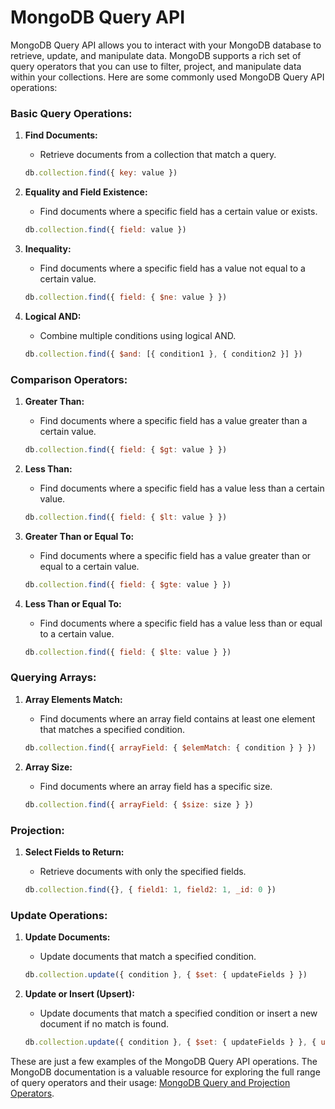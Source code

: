 # MongoDB Query API
MongoDB Query API allows you to interact with your MongoDB database to retrieve, update, and manipulate data. MongoDB supports a rich set of query operators that you can use to filter, project, and manipulate data within your collections. Here are some commonly used MongoDB Query API operations:

### Basic Query Operations:

1. **Find Documents:**
   - Retrieve documents from a collection that match a query.

    ```javascript
    db.collection.find({ key: value })
    ```

2. **Equality and Field Existence:**
   - Find documents where a specific field has a certain value or exists.

    ```javascript
    db.collection.find({ field: value })
    ```

3. **Inequality:**
   - Find documents where a specific field has a value not equal to a certain value.

    ```javascript
    db.collection.find({ field: { $ne: value } })
    ```

4. **Logical AND:**
   - Combine multiple conditions using logical AND.

    ```javascript
    db.collection.find({ $and: [{ condition1 }, { condition2 }] })
    ```

### Comparison Operators:

1. **Greater Than:**
   - Find documents where a specific field has a value greater than a certain value.

    ```javascript
    db.collection.find({ field: { $gt: value } })
    ```

2. **Less Than:**
   - Find documents where a specific field has a value less than a certain value.

    ```javascript
    db.collection.find({ field: { $lt: value } })
    ```

3. **Greater Than or Equal To:**
   - Find documents where a specific field has a value greater than or equal to a certain value.

    ```javascript
    db.collection.find({ field: { $gte: value } })
    ```

4. **Less Than or Equal To:**
   - Find documents where a specific field has a value less than or equal to a certain value.

    ```javascript
    db.collection.find({ field: { $lte: value } })
    ```

### Querying Arrays:

1. **Array Elements Match:**
   - Find documents where an array field contains at least one element that matches a specified condition.

    ```javascript
    db.collection.find({ arrayField: { $elemMatch: { condition } } })
    ```

2. **Array Size:**
   - Find documents where an array field has a specific size.

    ```javascript
    db.collection.find({ arrayField: { $size: size } })
    ```

### Projection:

1. **Select Fields to Return:**
   - Retrieve documents with only the specified fields.

    ```javascript
    db.collection.find({}, { field1: 1, field2: 1, _id: 0 })
    ```

### Update Operations:

1. **Update Documents:**
   - Update documents that match a specified condition.

    ```javascript
    db.collection.update({ condition }, { $set: { updateFields } })
    ```

2. **Update or Insert (Upsert):**
   - Update documents that match a specified condition or insert a new document if no match is found.

    ```javascript
    db.collection.update({ condition }, { $set: { updateFields } }, { upsert: true })
    ```

These are just a few examples of the MongoDB Query API operations. The MongoDB documentation is a valuable resource for exploring the full range of query operators and their usage: [MongoDB Query and Projection Operators](https://docs.mongodb.com/manual/reference/operator/query/).
